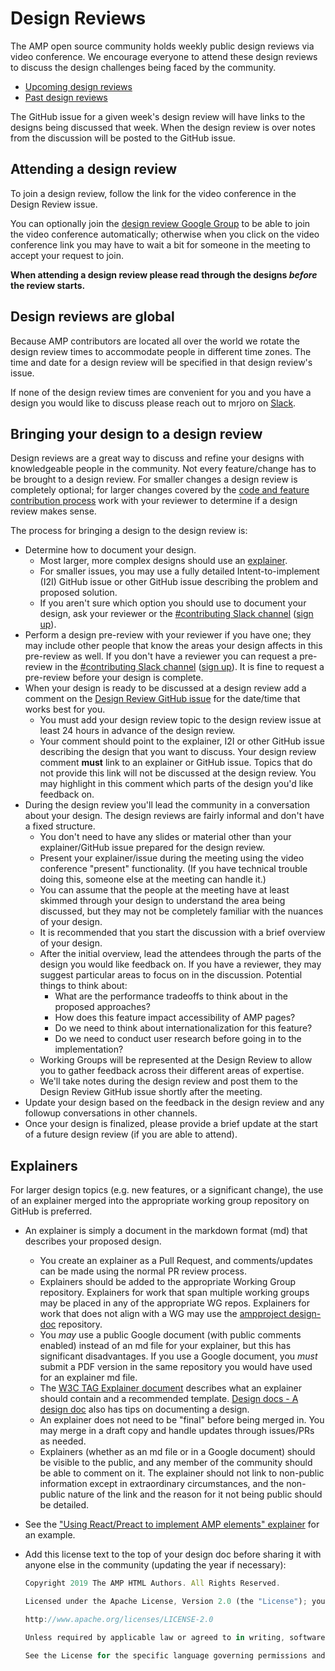 # Design Reviews

The AMP open source community holds weekly public design reviews via video conference. We encourage everyone to attend these design reviews to discuss the design challenges being faced by the community.

- [Upcoming design reviews](https://github.com/ampproject/amphtml/labels/Type%3A%20Design%20Review)
- [Past design reviews](https://github.com/ampproject/amphtml/issues?q=label%3A%22Type%3A+Design+Review%22+is%3Aclosed)

The GitHub issue for a given week's design review will have links to the designs being discussed that week. When the design review is over notes from the discussion will be posted to the GitHub issue.

## Attending a design review

To join a design review, follow the link for the video conference in the Design Review issue.

You can optionally join the [design review Google Group](https://groups.google.com/a/ampproject.org/forum/#!forum/amp-design-review) to be able to join the video conference automatically; otherwise when you click on the video conference link you may have to wait a bit for someone in the meeting to accept your request to join.

**When attending a design review please read through the designs _before_ the review starts.**

## Design reviews are global

Because AMP contributors are located all over the world we rotate the design review times to accommodate people in different time zones. The time and date for a design review will be specified in that design review's issue.

If none of the design review times are convenient for you and you have a design you would like to discuss please reach out to mrjoro on [Slack](https://github.com/ampproject/amphtml/blob/master/CONTRIBUTING.md#discussion-channels).

## Bringing your design to a design review

Design reviews are a great way to discuss and refine your designs with knowledgeable people in the community. Not every feature/change has to be brought to a design review. For smaller changes a design review is completely optional; for larger changes covered by the [code and feature contribution process](https://github.com/ampproject/amphtml/blob/master/contributing/contributing-code.md) work with your reviewer to determine if a design review makes sense.

The process for bringing a design to the design review is:

- Determine how to document your design.
  - Most larger, more complex designs should use an [explainer](#explainers).
  - For smaller issues, you may use a fully detailed Intent-to-implement (I2I) GitHub issue or other GitHub issue describing the problem and proposed solution.
  - If you aren't sure which option you should use to document your design, ask your reviewer or the [#contributing Slack channel](https://amphtml.slack.com/messages/contributing/) ([sign up](https://bit.ly/amp-slack-signup)).
- Perform a design pre-review with your reviewer if you have one; they may include other people that know the areas your design affects in this pre-review as well. If you don't have a reviewer you can request a pre-review in the [#contributing Slack channel](https://amphtml.slack.com/messages/contributing) ([sign up](https://bit.ly/amp-slack-signup)). It is fine to request a pre-review before your design is complete.
- When your design is ready to be discussed at a design review add a comment on the [Design Review GitHub issue](https://github.com/ampproject/amphtml/labels/Type%3A%20Design%20Review) for the date/time that works best for you.
  - You must add your design review topic to the design review issue at least 24 hours in advance of the design review.
  - Your comment should point to the explainer, I2I or other GitHub issue describing the design that you want to discuss. Your design review comment **must** link to an explainer or GitHub issue. Topics that do not provide this link will not be discussed at the design review. You may highlight in this comment which parts of the design you'd like feedback on.
- During the design review you'll lead the community in a conversation about your design. The design reviews are fairly informal and don't have a fixed structure.
  - You don't need to have any slides or material other than your explainer/GitHub issue prepared for the design review.
  - Present your explainer/issue during the meeting using the video conference "present" functionality. (If you have technical trouble doing this, someone else at the meeting can handle it.)
  - You can assume that the people at the meeting have at least skimmed through your design to understand the area being discussed, but they may not be completely familiar with the nuances of your design.
  - It is recommended that you start the discussion with a brief overview of your design.
  - After the initial overview, lead the attendees through the parts of the design you would like feedback on. If you have a reviewer, they may suggest particular areas to focus on in the discussion. Potential things to think about:
    - What are the performance tradeoffs to think about in the proposed approaches?
    - How does this feature impact accessibility of AMP pages?
    - Do we need to think about internationalization for this feature?
    - Do we need to conduct user research before going in to the implementation?
  - Working Groups will be represented at the Design Review to allow you to gather feedback across their different areas of expertise.
  - We'll take notes during the design review and post them to the Design Review GitHub issue shortly after the meeting.
- Update your design based on the feedback in the design review and any followup conversations in other channels.
- Once your design is finalized, please provide a brief update at the start of a future design review (if you are able to attend).

## Explainers

For larger design topics (e.g. new features, or a significant change), the use of an explainer merged into the appropriate working group repository on GitHub is preferred. 

- An explainer is simply a document in the markdown format (md) that describes your proposed design.
  - You create an explainer as a Pull Request, and comments/updates can be made using the normal PR review process.
  - Explainers should be added to the appropriate Working Group repository. Explainers for work that span multiple working groups may be placed in any of the appropriate WG repos. Explainers for work that does not align with a WG may use the [ampproject design-doc](https://github.com/ampproject/design-docs) repository.
  - You _may_ use a public Google document (with public comments enabled) instead of an md file for your explainer, but this has significant disadvantages. If you use a Google document, you _must_ submit a PDF version in the same repository you would have used for an explainer md file.
  - The [W3C TAG Explainer document](https://w3ctag.github.io/explainers) describes what an explainer should contain and a recommended template. [Design docs - A design doc](https://medium.com/@cramforce/design-docs-a-design-doc-a152f4484c6b) also has tips on documenting a design.
  - An explainer does not need to be "final" before being merged in. You may merge in a draft copy and handle updates through issues/PRs as needed.
  - Explainers (whether as an md file or in a Google document) should be visible to the public, and any member of the community should be able to comment on it. The explainer should not link to non-public information except in extraordinary circumstances, and the non-public nature of the link and the reason for it not being public should be detailed.
- See the ["Using React/Preact to implement AMP elements" explainer](https://github.com/ampproject/wg-bento/blob/master/react/explainer.md) for an example.
- Add this license text to the top of your design doc before sharing it with anyone else in the community (updating the year if necessary):

  ```js
  Copyright 2019 The AMP HTML Authors. All Rights Reserved.

  Licensed under the Apache License, Version 2.0 (the "License"); you may not use this file except in compliance with the License. You may obtain a copy of the License at

  http://www.apache.org/licenses/LICENSE-2.0

  Unless required by applicable law or agreed to in writing, software distributed under the License is distributed on an "AS-IS" BASIS, WITHOUT WARRANTIES OR CONDITIONS OF ANY KIND, either express or implied.

  See the License for the specific language governing permissions and limitations under the License.
  ```
  

